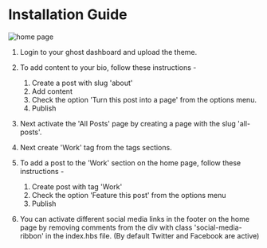 # Installation Guide

![home page](https://arpban.github.io/images/pamphlet/home-2.png)

1. Login to your ghost dashboard and upload the theme.

2. To add content to your bio, follow these instructions -
    1. Create a post with slug 'about'
    2. Add content
    3. Check the option 'Turn this post into a page' from the options menu.
    4. Publish
3. Next activate the 'All Posts' page by creating a page with the slug 'all-posts'.
4. Next create 'Work' tag from the tags sections. 
5. To add a post to the 'Work' section on the home page, follow these instructions -
    1. Create post with tag 'Work'
    2. Check the option 'Feature this post' from the options menu
    3. Publish
6. You can activate different social media links in the footer on the home page by removing comments from the div with class 'social-media-ribbon' in the index.hbs file. (By default Twitter and Facebook are active)